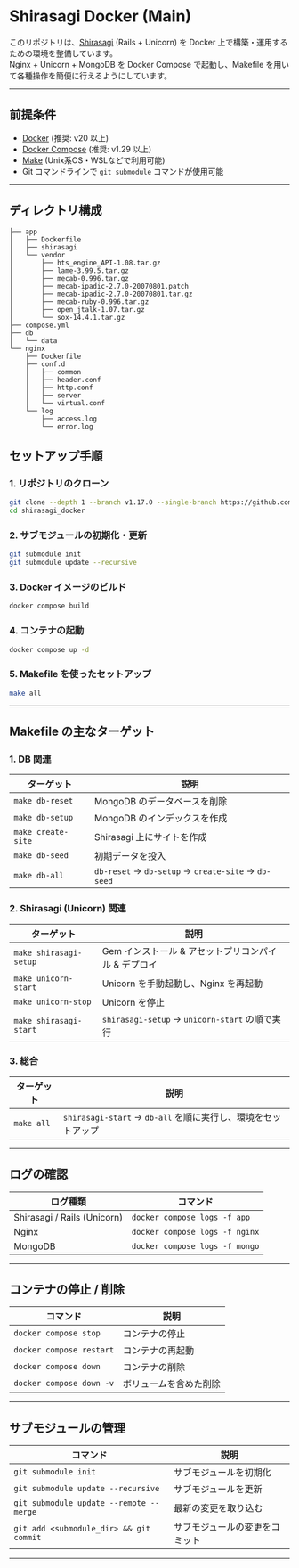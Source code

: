 # Shirasagi Docker (Main)

このリポジトリは、[Shirasagi](https://shirasagi.github.io/) (Rails + Unicorn) を Docker 上で構築・運用するための環境を整備しています。  
Nginx + Unicorn + MongoDB を Docker Compose で起動し、Makefile を用いて各種操作を簡便に行えるようにしています。

---

## 前提条件

- [Docker](https://docs.docker.com/get-docker/) (推奨: v20 以上)
- [Docker Compose](https://docs.docker.com/compose/install/) (推奨: v1.29 以上)
- [Make](https://www.gnu.org/software/make/) (Unix系OS・WSLなどで利用可能)
- Git コマンドラインで `git submodule` コマンドが使用可能

---

## ディレクトリ構成

```
├── app
│   ├── Dockerfile
│   ├── shirasagi
│   └── vendor
│       ├── hts_engine_API-1.08.tar.gz
│       ├── lame-3.99.5.tar.gz
│       ├── mecab-0.996.tar.gz
│       ├── mecab-ipadic-2.7.0-20070801.patch
│       ├── mecab-ipadic-2.7.0-20070801.tar.gz
│       ├── mecab-ruby-0.996.tar.gz
│       ├── open_jtalk-1.07.tar.gz
│       └── sox-14.4.1.tar.gz
├── compose.yml
├── db
│   └── data
└── nginx
    ├── Dockerfile
    ├── conf.d
    │   ├── common
    │   ├── header.conf
    │   ├── http.conf
    │   ├── server
    │   └── virtual.conf
    └── log
        ├── access.log
        └── error.log

```

## セットアップ手順

### 1. リポジトリのクローン

```bash
git clone --depth 1 --branch v1.17.0 --single-branch https://github.com/webtips-nwtm/shirasagi_docker.git
cd shirasagi_docker
```

### 2. サブモジュールの初期化・更新

```bash
git submodule init
git submodule update --recursive
```

### 3. Docker イメージのビルド

```bash
docker compose build
```

### 4. コンテナの起動

```bash
docker compose up -d
```

### 5. Makefile を使ったセットアップ

```bash
make all
```

---

## Makefile の主なターゲット

### 1. DB 関連

| ターゲット         | 説明                                                |
| ------------------ | --------------------------------------------------- |
| `make db-reset`    | MongoDB のデータベースを削除                        |
| `make db-setup`    | MongoDB のインデックスを作成                        |
| `make create-site` | Shirasagi 上にサイトを作成                          |
| `make db-seed`     | 初期データを投入                                    |
| `make db-all`      | `db-reset` → `db-setup` → `create-site` → `db-seed` |

### 2. Shirasagi (Unicorn) 関連

| ターゲット             | 説明                                                 |
| ---------------------- | ---------------------------------------------------- |
| `make shirasagi-setup` | Gem インストール & アセットプリコンパイル & デプロイ |
| `make unicorn-start`   | Unicorn を手動起動し、Nginx を再起動                 |
| `make unicorn-stop`    | Unicorn を停止                                       |
| `make shirasagi-start` | `shirasagi-setup` → `unicorn-start` の順で実行       |

### 3. 総合

| ターゲット | 説明                                                          |
| ---------- | ------------------------------------------------------------- |
| `make all` | `shirasagi-start` → `db-all` を順に実行し、環境をセットアップ |

---

## ログの確認

| ログ種類                    | コマンド                       |
| --------------------------- | ------------------------------ |
| Shirasagi / Rails (Unicorn) | `docker compose logs -f app`   |
| Nginx                       | `docker compose logs -f nginx` |
| MongoDB                     | `docker compose logs -f mongo` |

---

## コンテナの停止 / 削除

| コマンド                 | 説明                   |
| ------------------------ | ---------------------- |
| `docker compose stop`    | コンテナの停止         |
| `docker compose restart` | コンテナの再起動       |
| `docker compose down`    | コンテナの削除         |
| `docker compose down -v` | ボリュームを含めた削除 |

---

## サブモジュールの管理

| コマンド                                | 説明                           |
| --------------------------------------- | ------------------------------ |
| `git submodule init`                    | サブモジュールを初期化         |
| `git submodule update --recursive`      | サブモジュールを更新           |
| `git submodule update --remote --merge` | 最新の変更を取り込む           |
| `git add <submodule_dir> && git commit` | サブモジュールの変更をコミット |

---
